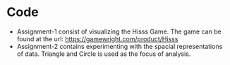 # Code

* Assignment-1 consist of visualizing the Hisss Game. The game can be found at the url: https://gamewright.com/product/Hisss
* Assignment-2 contains experimenting with the spacial representations of data. Triangle and Circle is used as the focus of analysis.
